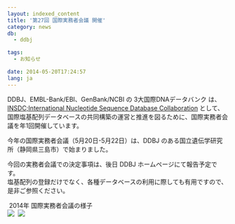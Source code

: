 ```yaml
---
layout: indexed_content
title: '第27回 国際実務者会議 開催'
category: news
db:
  - ddbj

tags:
  - お知らせ

date: 2014-05-20T17:24:57
lang: ja
---
```


<p>DDBJ、EMBL-Bank/EBI、GenBank/NCBI の 3大国際DNAデータバンク は、<a href="/insdc.html">INSDC;International Nucleotide Sequence Database Collaboration</a> として、国際塩基配列データベースの共同構築の運営と推進を図るために、国際実務者会議を年1回開催しています。 </p>

<p>今年の国際実務者会議（5月20日-5月22日）は、DDBJ のある国立遺伝学研究所（静岡県三島市）で始まりました。</p>

<p>今回の実務者会議での決定事項は、後日 DDBJ ホームページにて報告予定です。<br>塩基配列の登録だけでなく、各種データベースの利用に際しても有用ですので、是非ご参照ください。</p>

<p><span class="icon_square"> 2014年 国際実務者会議の様子</span><br><a href="/images/news/ICM2014-01.jpg" class="fancybox"><img src="/images/news/ICM2014-01s.jpg"></a>  <a href="/images/news/ICM2014-02.jpg" class="fancybox"><img src="/images/news/ICM2014-02s.jpg"></a></p>
